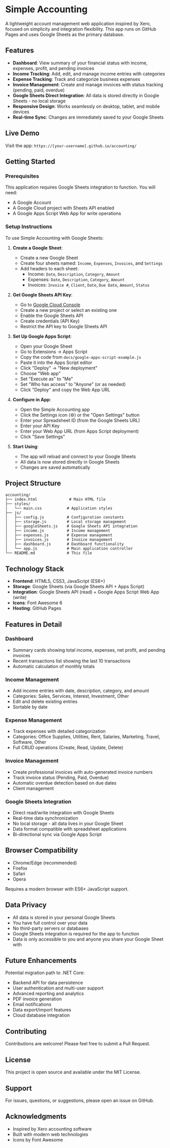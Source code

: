 # Simple Accounting

A lightweight account management web application inspired by Xero, focused on simplicity and integration flexibility. This app runs on GitHub Pages and uses Google Sheets as the primary database.

## Features

- **Dashboard**: View summary of your financial status with income, expenses, profit, and pending invoices
- **Income Tracking**: Add, edit, and manage income entries with categories
- **Expense Tracking**: Track and categorize business expenses
- **Invoice Management**: Create and manage invoices with status tracking (pending, paid, overdue)
- **Google Sheets Direct Integration**: All data is stored directly in Google Sheets - no local storage
- **Responsive Design**: Works seamlessly on desktop, tablet, and mobile devices
- **Real-time Sync**: Changes are immediately saved to your Google Sheets

## Live Demo

Visit the app: `https://[your-username].github.io/accounting/`

## Getting Started

### Prerequisites

This application requires Google Sheets integration to function. You will need:
- A Google Account
- A Google Cloud project with Sheets API enabled
- A Google Apps Script Web App for write operations

### Setup Instructions

To use Simple Accounting with Google Sheets:

1. **Create a Google Sheet**:
   - Create a new Google Sheet
   - Create four sheets named: `Income`, `Expenses`, `Invoices`, and `Settings`
   - Add headers to each sheet:
     - Income: `Date`, `Description`, `Category`, `Amount`
     - Expenses: `Date`, `Description`, `Category`, `Amount`
     - Invoices: `Invoice #`, `Client`, `Date`, `Due Date`, `Amount`, `Status`

2. **Get Google Sheets API Key**:
   - Go to [Google Cloud Console](https://console.cloud.google.com/)
   - Create a new project or select an existing one
   - Enable the Google Sheets API
   - Create credentials (API Key)
   - Restrict the API key to Google Sheets API

3. **Set Up Google Apps Script**:
   - Open your Google Sheet
   - Go to Extensions → Apps Script
   - Copy the code from `docs/google-apps-script-example.js`
   - Paste it into the Apps Script editor
   - Click "Deploy" → "New deployment"
   - Choose "Web app"
   - Set "Execute as" to "Me"
   - Set "Who has access" to "Anyone" (or as needed)
   - Click "Deploy" and copy the Web App URL

4. **Configure in App**:
   - Open the Simple Accounting app
   - Click the Settings icon (⚙️) or the "Open Settings" button
   - Enter your Spreadsheet ID (from the Google Sheets URL)
   - Enter your API Key
   - Enter your Web App URL (from Apps Script deployment)
   - Click "Save Settings"

5. **Start Using**:
   - The app will reload and connect to your Google Sheets
   - All data is now stored directly in Google Sheets
   - Changes are saved automatically

## Project Structure

```
accounting/
├── index.html              # Main HTML file
├── styles/
│   └── main.css           # Application styles
├── js/
│   ├── config.js          # Configuration constants
│   ├── storage.js         # Local storage management
│   ├── googleSheets.js    # Google Sheets API integration
│   ├── income.js          # Income management
│   ├── expenses.js        # Expense management
│   ├── invoices.js        # Invoice management
│   ├── dashboard.js       # Dashboard functionality
│   └── app.js             # Main application controller
└── README.md              # This file
```

## Technology Stack

- **Frontend**: HTML5, CSS3, JavaScript (ES6+)
- **Storage**: Google Sheets (via Google Sheets API + Apps Script)
- **Integration**: Google Sheets API (read) + Google Apps Script Web App (write)
- **Icons**: Font Awesome 6
- **Hosting**: GitHub Pages

## Features in Detail

### Dashboard
- Summary cards showing total income, expenses, net profit, and pending invoices
- Recent transactions list showing the last 10 transactions
- Automatic calculation of monthly totals

### Income Management
- Add income entries with date, description, category, and amount
- Categories: Sales, Services, Interest, Investment, Other
- Edit and delete existing entries
- Sortable by date

### Expense Management
- Track expenses with detailed categorization
- Categories: Office Supplies, Utilities, Rent, Salaries, Marketing, Travel, Software, Other
- Full CRUD operations (Create, Read, Update, Delete)

### Invoice Management
- Create professional invoices with auto-generated invoice numbers
- Track invoice status (Pending, Paid, Overdue)
- Automatic overdue detection based on due dates
- Client management

### Google Sheets Integration
- Direct read/write integration with Google Sheets
- Real-time data synchronization
- No local storage - all data lives in your Google Sheet
- Data format compatible with spreadsheet applications
- Bi-directional sync via Google Apps Script

## Browser Compatibility

- Chrome/Edge (recommended)
- Firefox
- Safari
- Opera

Requires a modern browser with ES6+ JavaScript support.

## Data Privacy

- All data is stored in your personal Google Sheets
- You have full control over your data
- No third-party servers or databases
- Google Sheets integration is required for the app to function
- Data is only accessible to you and anyone you share your Google Sheet with

## Future Enhancements

Potential migration path to .NET Core:
- Backend API for data persistence
- User authentication and multi-user support
- Advanced reporting and analytics
- PDF invoice generation
- Email notifications
- Data export/import features
- Cloud database integration

## Contributing

Contributions are welcome! Please feel free to submit a Pull Request.

## License

This project is open source and available under the MIT License.

## Support

For issues, questions, or suggestions, please open an issue on GitHub.

## Acknowledgments

- Inspired by Xero accounting software
- Built with modern web technologies
- Icons by Font Awesome